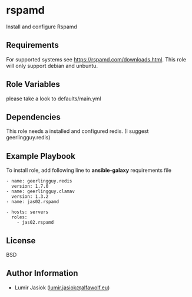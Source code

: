 rspamd
=========

Install and configure Rspamd

Requirements
------------
For supported systems see https://rspamd.com/downloads.html. This role will only support debian and unbuntu.

Role Variables
--------------

please take a look to defaults/main.yml

Dependencies
------------
This role needs a installed and configured redis. (I suggest geerlingguy.redis)

Example Playbook
----------------
To install role, add following line to **ansible-galaxy** requirements file

```
- name: geerlingguy.redis
  version: 1.7.0
- name: geerlingguy.clamav
  version: 1.3.2
- name: jas02.rspamd
```

```
- hosts: servers
  roles:
    - jas02.rspamd
```

License
-------

BSD

Author Information
------------------

- Lumir Jasiok (lumir.jasiok@alfawolf.eu)
